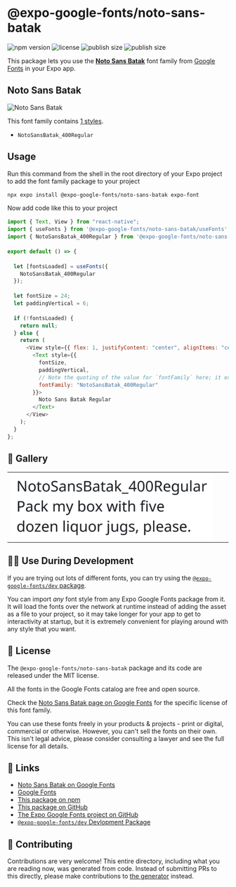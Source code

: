 # @expo-google-fonts/noto-sans-batak

![npm version](https://flat.badgen.net/npm/v/@expo-google-fonts/noto-sans-batak)
![license](https://flat.badgen.net/github/license/expo/google-fonts)
![publish size](https://flat.badgen.net/packagephobia/install/@expo-google-fonts/noto-sans-batak)
![publish size](https://flat.badgen.net/packagephobia/publish/@expo-google-fonts/noto-sans-batak)

This package lets you use the [**Noto Sans Batak**](https://fonts.google.com/specimen/Noto+Sans+Batak) font family from [Google Fonts](https://fonts.google.com/) in your Expo app.

## Noto Sans Batak

![Noto Sans Batak](./font-family.png)

This font family contains [1 styles](#-gallery).

- `NotoSansBatak_400Regular`

## Usage

Run this command from the shell in the root directory of your Expo project to add the font family package to your project

```sh
npx expo install @expo-google-fonts/noto-sans-batak expo-font
```

Now add code like this to your project

```js
import { Text, View } from "react-native";
import { useFonts } from '@expo-google-fonts/noto-sans-batak/useFonts';
import { NotoSansBatak_400Regular } from '@expo-google-fonts/noto-sans-batak/400Regular';

export default () => {

  let [fontsLoaded] = useFonts({
    NotoSansBatak_400Regular
  });

  let fontSize = 24;
  let paddingVertical = 6;

  if (!fontsLoaded) {
    return null;
  } else {
    return (
      <View style={{ flex: 1, justifyContent: "center", alignItems: "center" }}>
        <Text style={{
          fontSize,
          paddingVertical,
          // Note the quoting of the value for `fontFamily` here; it expects a string!
          fontFamily: "NotoSansBatak_400Regular"
        }}>
          Noto Sans Batak Regular
        </Text>
      </View>
    );
  }
};
```

## 🔡 Gallery


||||
|-|-|-|
|![NotoSansBatak_400Regular](./400Regular/NotoSansBatak_400Regular.ttf.png)||||


## 👩‍💻 Use During Development

If you are trying out lots of different fonts, you can try using the [`@expo-google-fonts/dev` package](https://github.com/expo/google-fonts/tree/master/font-packages/dev#readme).

You can import _any_ font style from any Expo Google Fonts package from it. It will load the fonts over the network at runtime instead of adding the asset as a file to your project, so it may take longer for your app to get to interactivity at startup, but it is extremely convenient for playing around with any style that you want.


## 📖 License

The `@expo-google-fonts/noto-sans-batak` package and its code are released under the MIT license.

All the fonts in the Google Fonts catalog are free and open source.

Check the [Noto Sans Batak page on Google Fonts](https://fonts.google.com/specimen/Noto+Sans+Batak) for the specific license of this font family.

You can use these fonts freely in your products & projects - print or digital, commercial or otherwise. However, you can't sell the fonts on their own. This isn't legal advice, please consider consulting a lawyer and see the full license for all details.

## 🔗 Links

- [Noto Sans Batak on Google Fonts](https://fonts.google.com/specimen/Noto+Sans+Batak)
- [Google Fonts](https://fonts.google.com/)
- [This package on npm](https://www.npmjs.com/package/@expo-google-fonts/noto-sans-batak)
- [This package on GitHub](https://github.com/expo/google-fonts/tree/master/font-packages/noto-sans-batak)
- [The Expo Google Fonts project on GitHub](https://github.com/expo/google-fonts)
- [`@expo-google-fonts/dev` Devlopment Package](https://github.com/expo/google-fonts/tree/master/font-packages/dev)

## 🤝 Contributing

Contributions are very welcome! This entire directory, including what you are reading now, was generated from code. Instead of submitting PRs to this directly, please make contributions to [the generator](https://github.com/expo/google-fonts/tree/master/packages/generator) instead.
